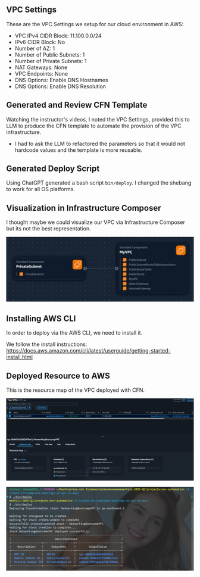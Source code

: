 ## VPC Settings

These are the VPC Settings we setup for our cloud environment in AWS:

- VPC IPv4 CIDR Block: 11.100.0.0/24
- IPv6 CIDR Block: No
- Number of AZ: 1
- Number of Public Subnets: 1
- Number of Private Subnets: 1
- NAT Gateways: None
- VPC Endpoints: None
- DNS Options: Enable DNS Hostnames
- DNS Options: Enable DNS Resolution

## Generated and Review CFN Template

Watching the instructor's videos, I noted the VPC Settings, provided this to LLM to produce the CFN template to automate the provision of the VPC infrastructure.

- I had to ask the LLM to refactored the parameters so that it would not hardcode values and the template is more reusable.

## Generated Deploy Script

Using ChatGPT generated a bash script `bin/deploy`. 
I changed the shebang to work for all OS platforms.


## Visualization in Infrastructure Composer


I thought maybe we could visualize our VPC via Infrastructure Composer but its not the best representation.

![infra composer](assets/aws_infra_composer.png)


## Installing AWS CLI

In order to deploy via the AWS CLI, we need to install it.

We follow the install instructions:
https://docs.aws.amazon.com/cli/latest/userguide/getting-started-install.html

## Deployed Resource to AWS

This is the resource map of the VPC deployed with CFN.

![vpc resource map](assets/vpc-resource-map.png)


![vpc creation in terminal](assets/vpc-creation-in-terminal.png)